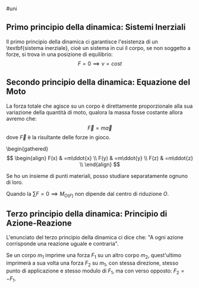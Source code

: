 #uni 
## Primo principio della dinamica: Sistemi Inerziali
Il primo principio della dinamica ci garantisce l'esistenza di un \textbf{sistema inerziale}, cioè un sistema in cui il corpo, se non soggetto a forze, si trova in una posizione di equilibrio:
$$
F=0 \implies v=cost
$$

## Secondo principio della dinamica: Equazione del Moto
La forza totale che agisce su un corpo è direttamente proporzionale alla sua variazione della quantità di moto, qualora la massa fosse costante allora avremo che:
$$
\vec{F} = m\vec{a}
$$
dove $\vec{F}$ è la risultante delle forze in gioco.

\begin{gathered}
$$
\begin{align}
F(x) & =m\ddot{x} \\
F(y) & =m\ddot{y} \\
F(z) & =m\ddot{z} \\
\end{align}
$$

Se ho un insieme di punti materiali, posso studiare separatamente ognuno di loro.

Quando la $\sum F=0 \implies M_{O(F)}$ non dipende dal centro di riduzione $O$.
## Terzo principio della dinamica: Principio di Azione-Reazione
L'enunciato del terzo principio della dinamica ci dice che: "A ogni azione corrisponde una reazione uguale e contraria".

Se un corpo $m_1$ imprime una forza $F_1$ su un altro corpo $m_2$, quest'ultimo imprimerà a sua volta una forza $F_2$ su $m_1$, con stessa direzione, stesso punto di applicazione e stesso modulo di $F_1$, ma con verso opposto: $F_2=-F_1$.
